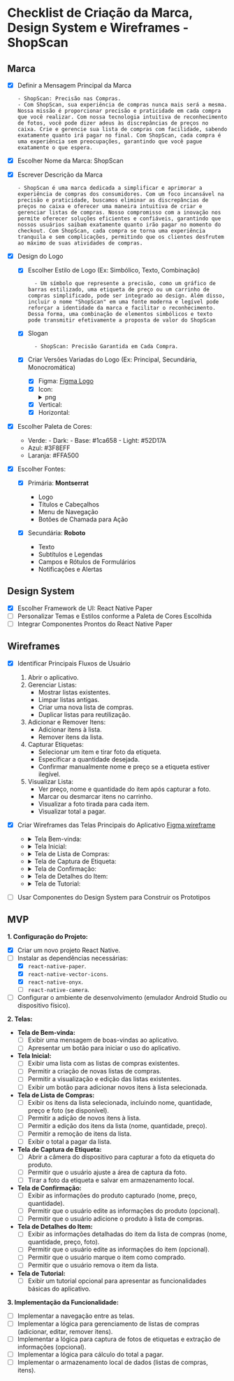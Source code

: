 # Checklist de Criação da Marca, Design System e Wireframes - ShopScan

## Marca

- [x] Definir a Mensagem Principal da Marca

      - ShopScan: Precisão nas Compras.
      - Com ShopScan, sua experiência de compras nunca mais será a mesma. Nossa missão é proporcionar precisão e praticidade em cada compra que você realizar. Com nossa tecnologia intuitiva de reconhecimento de fotos, você pode dizer adeus às discrepâncias de preços no caixa. Crie e gerencie sua lista de compras com facilidade, sabendo exatamente quanto irá pagar no final. Com ShopScan, cada compra é uma experiência sem preocupações, garantindo que você pague exatamente o que espera.
- [x] Escolher Nome da Marca: ShopScan
- [x] Escrever Descrição da Marca

      - ShopScan é uma marca dedicada a simplificar e aprimorar a experiência de compras dos consumidores. Com um foco incansável na precisão e praticidade, buscamos eliminar as discrepâncias de preços no caixa e oferecer uma maneira intuitiva de criar e gerenciar listas de compras. Nosso compromisso com a inovação nos permite oferecer soluções eficientes e confiáveis, garantindo que nossos usuários saibam exatamente quanto irão pagar no momento do checkout. Com ShopScan, cada compra se torna uma experiência tranquila e sem complicações, permitindo que os clientes desfrutem ao máximo de suas atividades de compras.
- [x] Design do Logo
  - [x] Escolher Estilo de Logo (Ex: Simbólico, Texto, Combinação)
  
          - Um símbolo que represente a precisão, como um gráfico de barras estilizado, uma etiqueta de preço ou um carrinho de compras simplificado, pode ser integrado ao design. Além disso, incluir o nome "ShopScan" em uma fonte moderna e legível pode reforçar a identidade da marca e facilitar o reconhecimento. Dessa forma, uma combinação de elementos simbólicos e texto pode transmitir efetivamente a proposta de valor do ShopScan
  - [x] Slogan
  
          - ShopScan: Precisão Garantida em Cada Compra.
  - [x] Criar Versões Variadas do Logo (Ex: Principal, Secundária, Monocromática)
     
       - [x] Figma:  [Figma Logo](https://www.figma.com/file/3m6xt4aIb66zcDF8L2VEqC/ShopScan---Design-System?type=design&node-id=2303-66&mode=design) 
       - [x] Icon: <details><summary>png</summary> ![image](https://github.com/brunovjk/ShopScan/assets/95647348/c630f347-9131-4d0e-a0cb-3014816db5bb) </details>
       - [x] Vertical:
       - [x] Horizontal:
            
- [x] Escolher Paleta de Cores:
  - Verde: 
        - Dark:
        - Base: #1ca658
        - Light: #52D17A
  - Azul: #3F8EFF
  - Laranja: #FFA500
    
- [x] Escolher Fontes:
  - [x] Primária: **Montserrat**
    - Logo
    - Títulos e Cabeçalhos
    - Menu de Navegação
    - Botões de Chamada para Ação
      
  - [x] Secundária: **Roboto**
    - Texto
    - Subtítulos e Legendas
    - Campos e Rótulos de Formulários
    - Notificações e Alertas


## Design System

- [X] Escolher Framework de UI: React Native Paper
- [ ] Personalizar Temas e Estilos conforme a Paleta de Cores Escolhida
- [ ] Integrar Componentes Prontos do React Native Paper

## Wireframes

- [x] Identificar Principais Fluxos de Usuário
   1. Abrir o aplicativo.
   2. Gerenciar Listas:
      - Mostrar listas existentes.
      - Limpar listas antigas.
      - Criar uma nova lista de compras.
      - Duplicar listas para reutilização.
   3. Adicionar e Remover Itens:
      - Adicionar itens à lista.
      - Remover itens da lista.
   4. Capturar Etiquetas:
      - Selecionar um item e tirar foto da etiqueta.
      - Especificar a quantidade desejada.
      - Confirmar manualmente nome e preço se a etiqueta estiver ilegível.
   5. Visualizar Lista:
      - Ver preço, nome e quantidade do item após capturar a foto.
      - Marcar ou desmarcar itens no carrinho.
      - Visualizar a foto tirada para cada item.
      - Visualizar total a pagar.

- [x] Criar Wireframes das Telas Principais do Aplicativo [Figma wireframe](https://www.figma.com/file/3m6xt4aIb66zcDF8L2VEqC/ShopScan---Design-System?type=design&node-id=2319-82&mode=design&t=ndshCwzmvZYke5h9-0)
  - <details>
    <summary>Tela Bem-vinda:</summary>

     ![image](https://github.com/brunovjk/ShopScan/assets/95647348/5d45681d-c3d3-44fb-9684-7782a6501a13)

    </details>
    
  - <details>
    <summary>Tela Inicial:</summary>

    ```
 
    _________________________________
    |      Listas de Compras        |
    |-------------------------------|
    |  - Lista de Compras A         |
    |  - Lista de Compras B         |
    |  - Lista de Compras C         |
    |  - Lista de Compras D         |
    |  - Lista de Compras E         |
    |_______________________________|
    |          [ + Adicionar Lista] |
    |_______________________________|

    ```
    ![image](https://github.com/brunovjk/ShopScan/assets/95647348/acdb73da-58eb-4376-a157-c36c08ada4d8)
    ![image](https://github.com/brunovjk/ShopScan/assets/95647348/be7f7598-f6f3-4171-a43f-2375906db5ca)

    </details>
  
  - <details>
    <summary>Tela de Lista de Compras:</summary>

    ```
 
    _________________________________
    |        Minha Lista A          |
    |-------------------------------|
    |  - Maçãs  [Foto][Remover] [✓] |
    |  - Pão    [Foto][Remover] [✓] |
    |  - Leite  [Foto][Remover] [✓] |
    |-------------------------------|
    |         [Adicionar Item]      |
    |_______________________________|
    |  [Total a Pagar: R$ 10,00]    |
    |_______________________________|

    ```
    ![image](https://github.com/brunovjk/ShopScan/assets/95647348/73bb9f00-ee35-457c-ab6f-d92ed9307ae8)
    ![image](https://github.com/brunovjk/ShopScan/assets/95647348/13b90314-b689-4a36-8226-60b83ab7d0a7)

    </details>

  - <details>
    <summary>Tela de Captura de Etiqueta:</summary>

    ```
    ___________________________________
    |                                 |
    |             [Foto]              |
    |                                 |
    |                                 |
    |---------------------------------|
    |           Tirar Foto            |
    |_________________________________|

    ```
    ![image](https://github.com/brunovjk/ShopScan/assets/95647348/917c895f-009a-4a58-8a57-442a706988af)

    </details>

  - <details>
    <summary>Tela de Confirmação:</summary>

    ```
     __________________________________
    |          Confirmação            |
    |----- ---------------------------|
    |  Nome: _____________________    |
    |  Quantidade: _______________    |
    |  Preço: _____________________   |
    |_________________________________|
    |    [Adicionar item a Lista]     |
    |_________________________________|
  

    ```
    ![image](https://github.com/brunovjk/ShopScan/assets/95647348/12d4248b-87b5-491b-ba86-ccea4c4fe6c8)

 
    </details>

  - <details>
    <summary>Tela de Detalhes do Item:</summary>

    ```
 
    ___________________________________
    |      Detalhes do Item           |
    |---------------------------------|
    |  Nome: Maçãs                    |
    |  Quantidade: 2                  |
    |  Preço Unitário: R$ 2,00        |
    |_________________________________|
    |[Remover][Verificar/Refazer Foto]|
    |_________________________________|

    ```
    ![image](https://github.com/brunovjk/ShopScan/assets/95647348/f63b5b49-2740-481e-8c19-8023a694276f)

 
    </details>

  - <details>
    <summary>Tela de Tutorial:</summary>
 
    ```
 
    _________________________________
    |           Tutorial            |
    |-------------------------------|
    | - Lorem Ipsum is simply dummy |
    | text of the printing and      |
    | typesetting industry. Lorem   |
    | Ipsum has been the industry's |
    | standard dummy text ever      |
    | since the 1500s,              |
    |_______________________________|
 
    ```
    ![image](https://github.com/brunovjk/ShopScan/assets/95647348/7e27cb06-0aca-43d3-b635-b47d0f494a48)

 
    </details>
    
- [ ] Usar Componentes do Design System para Construir os Prototipos

## MVP

**1. Configuração do Projeto:**

* [x] Criar um novo projeto React Native.
* [ ] Instalar as dependências necessárias:
    * [x] `react-native-paper`.
    * [x] `react-native-vector-icons`.
    * [x] `react-native-onyx`.
    * [ ] `react-native-camera`.
* [ ] Configurar o ambiente de desenvolvimento (emulador Android Studio ou dispositivo físico).

**2. Telas:**
* **Tela de Bem-vinda:**
    * [ ] Exibir uma mensagem de boas-vindas ao aplicativo.
    * [ ] Apresentar um botão para iniciar o uso do aplicativo.
* **Tela Inicial:**
    * [ ] Exibir uma lista com as listas de compras existentes.
    * [ ] Permitir a criação de novas listas de compras.
    * [ ] Permitir a visualização e edição das listas existentes.
    * [ ] Exibir um botão para adicionar novos itens à lista selecionada.
* **Tela de Lista de Compras:**
    * [ ] Exibir os itens da lista selecionada, incluindo nome, quantidade, preço e foto (se disponível).
    * [ ] Permitir a adição de novos itens à lista.
    * [ ] Permitir a edição dos itens da lista (nome, quantidade, preço).
    * [ ] Permitir a remoção de itens da lista.
    * [ ] Exibir o total a pagar da lista.
* **Tela de Captura de Etiqueta:**
    * [ ] Abrir a câmera do dispositivo para capturar a foto da etiqueta do produto.
    * [ ] Permitir que o usuário ajuste a área de captura da foto.
    * [ ] Tirar a foto da etiqueta e salvar em armazenamento local.
* **Tela de Confirmação:**
    * [ ] Exibir as informações do produto capturado (nome, preço, quantidade).
    * [ ] Permitir que o usuário edite as informações do produto (opcional).
    * [ ] Permitir que o usuário adicione o produto à lista de compras.
* **Tela de Detalhes do Item:**
    * [ ] Exibir as informações detalhadas do item da lista de compras (nome, quantidade, preço, foto).
    * [ ] Permitir que o usuário edite as informações do item (opcional).
    * [ ] Permitir que o usuário marque o item como comprado.
    * [ ] Permitir que o usuário remova o item da lista.
* **Tela de Tutorial:**
    * [ ] Exibir um tutorial opcional para apresentar as funcionalidades básicas do aplicativo.

**3. Implementação da Funcionalidade:**

* [ ] Implementar a navegação entre as telas.
* [ ] Implementar a lógica para gerenciamento de listas de compras (adicionar, editar, remover itens).
* [ ] Implementar a lógica para captura de fotos de etiquetas e extração de informações (opcional).
* [ ] Implementar a lógica para cálculo do total a pagar.
* [ ] Implementar o armazenamento local de dados (listas de compras, itens).
